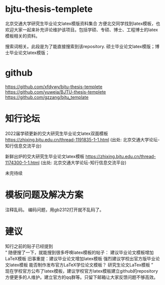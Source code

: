 # bjtu-thesis-templete
北京交通大学研究生毕业论文latex模版资料集合
方便北交同学找到latex模板，也欢迎大家一起来补充评论维护该项目。包括学硕、专硕、博士、工程博士的latex模板相关的资料。

搜索词相关。此段是为了能直接搜索到该repository.  硕士毕业论文latex模版；博士毕业论文latex模版；

# github
https://github.com/xfdywy/bjtu-thesis-templete \
https://github.com/yuweia/BJTU-thesis-templete \
https://github.com/gzzang/bjtu_template 


# 知行论坛
2022届学硕更新的交大研究生毕业论文latex双面模板
https://zhixing.bjtu.edu.cn/thread-1191835-1-1.html
(出处: 北京交通大学论坛-知行信息交流平台)

新鲜出炉的交大研究生毕业论文latex模板
https://zhixing.bjtu.edu.cn/thread-1174300-1-1.html
(出处: 北京交通大学论坛-知行信息交流平台)


未完待续


# 模板问题及解决方案
注释乱码。  编码问题，用gb2312打开就不乱码了。

# 建议
知行之前的贴子已经提到 \
“ 随便搜了一下，就能搜到很多呼唤latex模板的帖子：
建议毕业论文模板增加LaTeX模板
旧事重提：建议毕业论文增加latex模板
强烈建议学校出官方版毕业论文latex模板
能否制作发布官方LaTeX学位论文模板？
研究生论文LaTex模板 ” \
现在学校官方公布了latex模板，建议学校官方latex模板建立github的repository方便更多的人维护。建立官方的qq群等。只留下邮箱让大家反馈问题不够高效。


